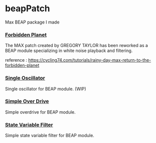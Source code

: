 # beapPatch
Max BEAP package I made

### [Forbidden Planet](https://github.com/tsugumasa320/beapPatch/blob/main/bp.ForbiddenPlanet.maxpat)

The MAX patch created by GREGORY TAYLOR has been reworked as a BEAP module specializing in white noise playback and filtering.

reference : https://cycling74.com/tutorials/rainy-day-max-return-to-the-forbidden-planet

### [Single Oscillator](https://github.com/tsugumasa320/beapPatch/blob/main/bp.Single%20Oscillator.maxpat)

Single oscillator for BEAP module. (WIP)

### [Simple Over Drive](https://github.com/tsugumasa320/beapPatch/blob/main/bp.overDrive.maxpat)

Simple overdrive for BEAP module.

### [State Variable Filter](https://github.com/tsugumasa320/beapPatch/blob/main/bp.svFilter.maxpat)

Simple state variable filter for BEAP module.


